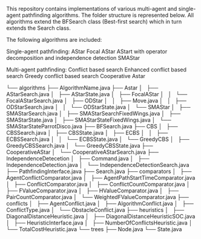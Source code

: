 This repository contains implementations of various multi-agent and single-agent pathfinding algorithms. 
The folder structure is represented below. All algorithms extend the BFSearch class (Best-first search) which in turn extends the Search class. 

The following algorithms are included:

Single-agent pathfinding:
  AStar
  Focal AStar
  AStart with operator decomposition and independence detection
  SMAStar
  
 Multi-agent pathfinding:
  Conflict based search
  Enhanced conflict based search
  Greedy conflict based search
  Cooperative Astar
  

└── algorithms
    ├── AlgorithmName.java
    ├── Astar
    │   ├── AStarSearch.java
    │   ├── AStarState.java
    │   ├── FocalAStar
    │   │   └── FocalAStarSearch.java
    │   ├── ODStar
    │   │   ├── Move.java
    │   │   ├── ODStarSearch.java
    │   │   └── ODStarState.java
    │   └── SMAStar
    │       ├── SMAStarSearch.java
    │       ├── SMAStarSearchFixedWings.java
    │       ├── SMAStarState.java
    │       ├── SMAStarStateFixedWings.java
    │       └── SMAStarStateParrotDisco.java
    ├── BFSearch.java
    ├── CBS
    │   ├── CBSSearch.java
    │   ├── CBSState.java
    │   ├── ECBS
    │   │   ├── ECBSSearch.java
    │   │   └── ECBSState.java
    │   └── GreedyCBS
    │       ├── GreedyCBSSearch.java
    │       └── GreedyCBSState.java
    ├── CooperativeAStar
    │   └── CooperativeAStarSearch.java
    ├── IndependenceDetecetion
    │   ├── Command.java
    │   ├── IndependenceDetection.java
    │   └── IndependenceDetectionSearch.java
    ├── PathfindingInterface.java
    ├── Search.java
    ├── comparators
    │   ├── AgentConflictComparator.java
    │   ├── AgentPathStartTimeComparator.java
    │   ├── ConflictComparator.java
    │   ├── ConflictCountComparator.java
    │   ├── FValueComparator.java
    │   ├── HValueComparator.java
    │   ├── PairCountComparator.java
    │   └── WeightedFValueComparator.java
    ├── conflicts
    │   ├── AgentConflict.java
    │   ├── AlgorithmConflict.java
    │   ├── ConflictType.java
    │   └── ObstacleConflict.java
    ├── heuristics
    │   ├── DiagonalDistanceHeuristic.java
    │   ├── DiagonalDistanceHeuristicSOC.java
    │   ├── HeuristicInterface.java
    │   ├── NumberOfConflictsHeuristic.java
    │   └── TotalCostHeuristic.java
    └── trees
        ├── Node.java
        └── State.java
